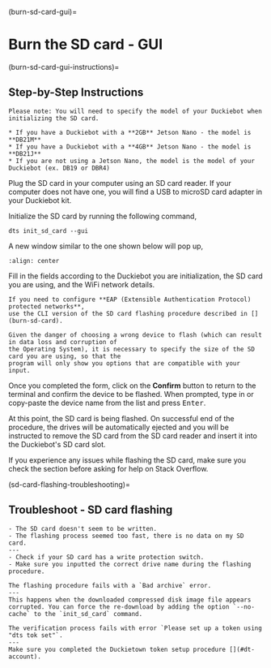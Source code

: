 (burn-sd-card-gui)=
# Burn the SD card - GUI

(burn-sd-card-gui-instructions)=
## Step-by-Step Instructions

```{attention}
Please note: You will need to specify the model of your Duckiebot when initializing the SD card.

* If you have a Duckiebot with a **2GB** Jetson Nano - the model is **DB21M**
* If you have a Duckiebot with a **4GB** Jetson Nano - the model is **DB21J**
* If you are not using a Jetson Nano, the model is the model of your Duckiebot (ex. DB19 or DBR4)
```

Plug the SD card in your computer using an SD card reader. 
If your computer does not have one, you will find a USB to microSD card adapter in your Duckiebot kit.

Initialize the SD card by running the following command,

    dts init_sd_card --gui

A new window similar to the one shown below will pop up,

```{image} ../../_images/init-sd-card-gui-01.png
:align: center
```

Fill in the fields according to the Duckiebot you are initialization, the SD card you are using,
and the WiFi network details.

```{note}
If you need to configure **EAP (Extensible Authentication Protocol) protected networks**,
use the CLI version of the SD card flashing procedure described in [](burn-sd-card).
```

```{warning}
Given the danger of choosing a wrong device to flash (which can result in data loss and corruption of 
the Operating System), it is necessary to specify the size of the SD card you are using, so that the
program will only show you options that are compatible with your input.
```

Once you completed the form, click on the **Confirm** button to return to the terminal and confirm
the device to be flashed. When prompted, type in or copy-paste the device name from the list and 
press <kbd>Enter</kbd>.

At this point, the SD card is being flashed.
On successful end of the procedure, the drives will be automatically ejected and you will be instructed
to remove the SD card from the SD card reader and insert it into the Duckiebot's SD card slot.

If you experience any issues while flashing the SD card, make sure you check
the [](sd-card-flashing-troubleshooting) section before asking for help on Stack Overflow.

(sd-card-flashing-troubleshooting)=
## Troubleshoot - SD card flashing

```{trouble}
- The SD card doesn't seem to be written.
- The flashing process seemed too fast, there is no data on my SD card.
---
- Check if your SD card has a write protection switch.
- Make sure you inputted the correct drive name during the flashing procedure.
```


```{trouble}
The flashing procedure fails with a `Bad archive` error.
---
This happens when the downloaded compressed disk image file appears corrupted. You can force the re-download by adding the option `--no-cache` to the `init_sd_card` command.
```

```{trouble}
The verification process fails with error `Please set up a token using "dts tok set"`.
---
Make sure you completed the Duckietown token setup procedure [](#dt-account).
```
